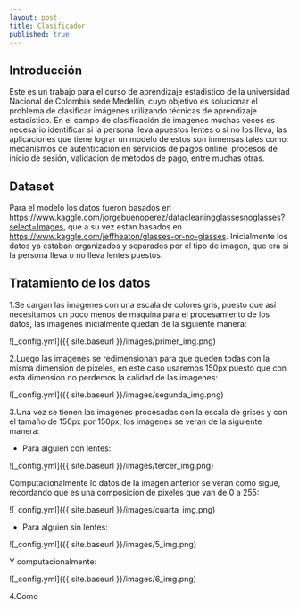 ```yaml
---
layout: post
title: Clasificador
published: true
---
```

## Introducción
Este es un trabajo para el curso de aprendizaje estadistico de la universidad Nacional de Colombia sede Medellín, cuyo objetivo es solucionar el problema de clasificar imágenes utilizando técnicas de aprendizaje estadístico. En el campo de clasificación de imagenes muchas veces es necesario identificar si la persona lleva apuestos lentes o si no los lleva, las aplicaciones que tiene lograr un modelo de estos son inmensas tales como: mecanismos de autenticación en servicios de pagos online, procesos de inicio de sesión, validacion de metodos de pago, entre muchas otras.

## Dataset
Para el modelo los datos fueron basados en https://www.kaggle.com/jorgebuenoperez/datacleaningglassesnoglasses?select=Images, que a su vez estan basados en https://www.kaggle.com/jeffheaton/glasses-or-no-glasses. Inicialmente los datos ya estaban organizados y separados por el tipo de imagen, que era si la persona lleva o no lleva lentes puestos.

## Tratamiento de los datos
1.Se cargan las imagenes con una escala de colores gris, puesto que así necesitamos un poco menos de maquina para el procesamiento de los datos, las imagenes inicialmente quedan de la siguiente manera:

![_config.yml]({{ site.baseurl }}/images/primer_img.png)


2.Luego las imagenes se redimensionan para que queden todas con la misma dimension de pixeles, en este caso usaremos 150px puesto que con esta dimension no perdemos la calidad de las imagenes:

![_config.yml]({{ site.baseurl }}/images/segunda_img.png)

3.Una vez se tienen las imagenes procesadas con la escala de grises y con el tamaño de 150px por 150px, los imagenes se veran de la siguiente manera:

- Para alguien con lentes:

![_config.yml]({{ site.baseurl }}/images/tercer_img.png)

Computacionalmente lo datos de la imagen anterior se veran como sigue, recordando que es una composicion de pixeles que van de 0 a 255:

![_config.yml]({{ site.baseurl }}/images/cuarta_img.png)


- Para alguien sin lentes:

![_config.yml]({{ site.baseurl }}/images/5_img.png)


Y computacionalmente:

![_config.yml]({{ site.baseurl }}/images/6_img.png)


4.Como


